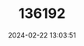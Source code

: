 ---
title: "136192"
category: "Hipposideros orbiculus"
draft: false
date: 2024-02-22 13:03:51
languages:
  English: ["Orbiculus Roundleaf Bat", "Orbiculus Leaf-nosed Bat"]
---